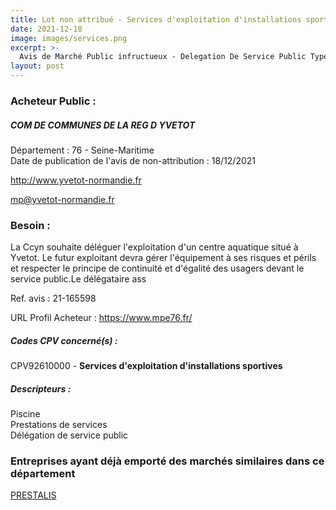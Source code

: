 ```yaml
---
title: Lot non attribué - Services d'exploitation d'installations sportives
date: 2021-12-18
image: images/services.png
excerpt: >-
  Avis de Marché Public infructueux - Delegation De Service Public Type Affermage Relative A L'Exploitation Du Centre Aquatique
layout: post
---
```


### Acheteur Public :
##### COM DE COMMUNES DE LA REG D YVETOT
Département : 76 - Seine-Maritime<br/>
Date de publication de l'avis de non-attribution : 18/12/2021


http://www.yvetot-normandie.fr

mp@yvetot-normandie.fr


### Besoin :

La Ccyn souhaite déléguer l'exploitation d'un centre aquatique situé à Yvetot. Le futur exploitant devra gérer l'équipement à ses risques et périls et respecter le principe de continuité et d'égalité des usagers devant le service public.Le délégataire ass

Ref. avis : 21-165598

URL Profil Acheteur : https://www.mpe76.fr/

##### Codes CPV concerné(s) :
CPV92610000 - **Services d'exploitation d'installations sportives** <br/>

##### Descripteurs :
Piscine <br/>
Prestations de services <br/>
Délégation de service public <br/>

### Entreprises ayant déjà emporté des marchés similaires dans ce département
<a href="/entreprise-576/siren-793683871">PRESTALIS</a><br/><br/>
